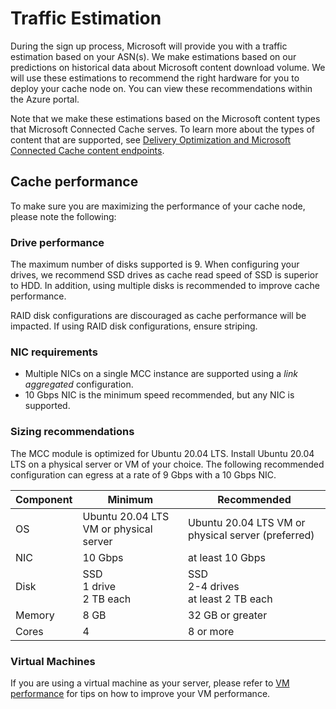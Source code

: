 # Traffic Estimation

During the sign up process, Microsoft will provide you with a traffic estimation based on your ASN(s). We make estimations based on our predictions on historical data about Microsoft content download volume. We will use these estimations to recommend the right hardware for you to deploy your cache node on. You can view these recommendations within the Azure portal.

Note that we make these estimations based on the Microsoft content types that Microsoft Connected Cache serves. To learn more about the types of content that are supported, see [Delivery Optimization and Microsoft Connected Cache content endpoints](). 

## Cache performance

To make sure you are maximizing the performance of your cache node, please note the following:

### Drive performance

The maximum number of disks supported is 9. When configuring your drives, we recommend SSD drives as cache read speed of SSD is superior to HDD. In addition, using multiple disks is recommended to improve cache performance. 

RAID disk configurations are discouraged as cache performance will be impacted. If using RAID disk configurations, ensure striping.

### NIC requirements

- Multiple NICs on a single MCC instance are supported using a _link aggregated_ configuration.
- 10 Gbps NIC is the minimum speed recommended, but any NIC is supported.

### Sizing recommendations

The MCC module is optimized for Ubuntu 20.04 LTS. Install Ubuntu 20.04 LTS on a physical server or VM of your choice. The following recommended configuration can egress at a rate of 9 Gbps with a 10 Gbps NIC.

| Component  | Minimum | Recommended |
| -- | --- | --- |
| OS |  Ubuntu 20.04 LTS VM or physical server | Ubuntu 20.04 LTS VM or physical server (preferred) |
| NIC | 10 Gbps| at least 10 Gbps |
| Disk | SSD <br>1 drive <br>2 TB each  |SSD <br>2-4 drives <br>at least 2 TB each  |
| Memory | 8 GB | 32 GB or greater |
| Cores | 4 | 8 or more  |

### Virtual Machines

If you are using a virtual machine as your server, please refer to [VM performance](mcc-isp-vm-performance.md) for tips on how to improve your VM performance.